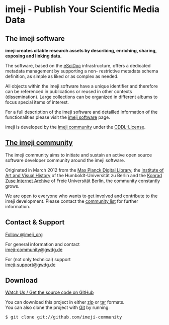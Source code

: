 <h1>imeji - Publish Your Scientific Media Data</h1>

<h2>The imeji software</h2>
  				<p>
          <b>
          imeji creates citable research assets by describing, enriching, sharing, exposing and linking data. 
          </b>
          </p>
					<p>
					The software, based on the <a href="https://www.escidoc.org/" target="_blank" title="eSciDoc">eSciDoc</a> infrastructure, offers a dedicated metadata management by supporting a non- restrictive metadata schema definition, as simple as liked or as complex as needed.
					</p>					
					<p>
					All objects within the imeji software have a unique identifier and therefore can be referenced in publications or reused in other contexts (dissemination). Large collections can be organized in different albums to focus special items of interest.
					</p>
					<p>
					For a full description of the imeji software and detailled information of the functionalities please visit the <a href="http://colab.mpdl.mpg.de/mediawiki/Imeji" target="_blank" title="imeji software description">imeji software</a> page. 
					</p>
					<p>
          imeji is developed by the <a href="http://colab.mpdl.mpg.de/mediawiki/Imeji-Community" target="_blank" title="imeji community">imeji community</a> under the <a href="http://hub.opensolaris.org/bin/download/Main/licensing/cddllicense.txt" target="_blank">CDDL-License</a>.
          </p>

<h2><a href="http://colab.mpdl.mpg.de/mediawiki/Imeji-Community" title="imeji community wiki" target="_blank">The imeji community</a></h2>  
          <p>
  				The imeji community aims to initiate and sustain an active open source software developer community around the imeji software. 
					</p>
					<p>
					Originated in March 2012 from the <a title="MPDL" href="http://mpdl.mpg.de/" target="_blank">Max Planck Digital Library</a>, the <a title="IKB" href="http://www.kunstgeschichte.hu-berlin.de/" target="_blank">Institute of Art and Visual History</a> of the Humboldt-Universität zu Berlin and the <a title="Konrad Zuse Internet Archive" href="http://zuse.zib.de" target="_blank">Konrad Zuse Internet Archive</a> of Freie Universität Berlin, the community constantly grows.
					</p>
          <p>
          We are open to everyone who wants to get involved and contribute to the imeji development. Please contact the <a href="mailto:imeji-community@gwdg.de" title="contact to the imeji community">community list</a> for further information.
        </p>

<h2>Contact &amp; Support</h2>
  				<p>
					<a href="https://twitter.com/imeji_org" class="twitter-follow-button" data-show-count="false">Follow @imeji_org</a><script>!function(d,s,id){var js,fjs=d.getElementsByTagName(s)[0];if(!d.getElementById(id)){js=d.createElement(s);js.id=id;js.src="//platform.twitter.com/widgets.js";fjs.parentNode.insertBefore(js,fjs);}}(document,"script","twitter-wjs");</script>
					</p>
					<p>	
					For general information and contact<br />
					<a href="mailto:imeji-community@gwdg.de" title="contact to the imeji community">imeji-community@gwdg.de</a>
					</p>
					<p>	
					For (not only technical) support<br />
					<a href="mailto:imeji-support@gwdg.de" title="support mailinglist">imeji-support@gwdg.de</a>
					</p>

<h2>Download</h2>
          <p>
          <a href="http://github.com/imeji-community/imeji/" target="_blank" class="gitwatch">Watch Us / Get the source code on GitHub</a>
          </p>
          <p>
					You can download this project in either
						<a href="https://github.com/imeji-community/imeji/zipball/master" target="_blank">zip</a> or
						<a href="https://github.com/imeji-community/imeji/tarball/master" target="_blank">tar</a> formats.
					<br />
						You can also clone the project with <a href="http://git-scm.com" target="_blank">Git</a> by running:<pre>$ git clone git://github.com/imeji-community</pre>
					</p>
